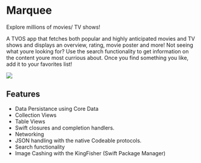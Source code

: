 # Marquee
Explore millions of movies/ TV shows!

A TVOS app that fetches both popular and highly anticipated movies and TV shows and displays an overview, rating, movie poster and more! Not seeing what youre looking for? Use the search functionality to get information on the content youre most currious about. Once you find something you like, add it to your favorites list!

![](https://github.com/JoshuaBayless/Marquee/edit/main/Marquee.gif)

## Features

* Data Persistance using Core Data
* Collection Views
* Table Views
* Swift closures and completion handlers.
* Networking
* JSON handling with the native Codeable protocols.
* Search functionality
* Image Cashing with the KingFisher (Swift Package Manager)





